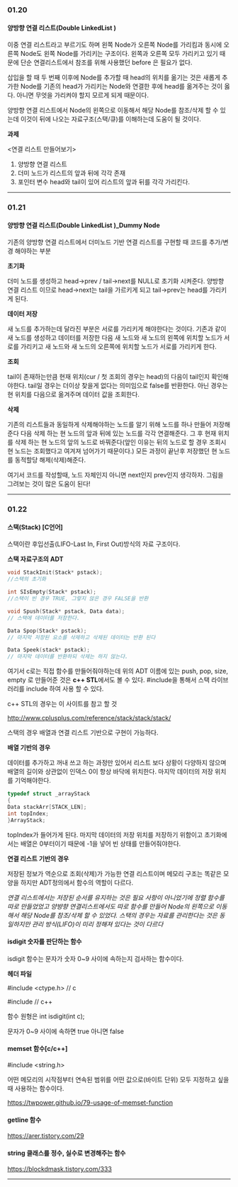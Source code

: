 ### 01.20

#### 양방향 연결 리스트(Double LinkedList )

이중 연결 리스트라고 부르기도 하며 왼쪽 Node가 오른쪽 Node를 가리킴과 동시에 오른쪽 Node도 왼쪽 Node를 가리키는 구조이다. 왼쪽과 오른쪽 모두 가리키고 있기 때문에 단순 연결리스트에서 참조를 위해 사용했던 before 은 필요가 없다.

삽입을 할 때 두 번째 이후에 Node를 추가할 때 head의 위치를 옮기는 것은 새롭게 추가한 Node를 기존의 head가 가리키는 Node와 연결한 후에 head를 옮겨주는 것이 옳다. 아니면 무엇을 가리켜야 할지 모르게 되게 때문이다.

양방향 연결 리스트에서 Node의 왼쪽으로 이동해서 해당 Node를 참조/삭제 할 수 있는데 이것이 뒤에 나오는 자료구조(스택/큐)를 이해하는데 도움이 될 것이다.

**과제**

<연결 리스트 만들어보기>

1. 양방향 연결 리스트
2. 더미 노드가 리스트의 앞과 뒤에 각각 존재
3. 포인터 변수 head와 tail이 있어 리스트의 앞과 뒤를 각각 가리킨다.



------

### 01.21

#### 양방향 연결 리스트(Double LinkedList )_Dummy Node

기존의 양방향 연결 리스트에서 더미노드 기반 연결 리스트를 구현할 때 코드를 추가/변경 해야하는 부분

**초기화**

더미 노드를 생성하고 head->prev / tail->next를 NULL로 초기화 시켜준다. 양방향 연결 리스트 이므로 head->next는 tail을 가르키게 되고 tail->prev는 head를 가리키게 된다.

**데이터 저장**

새 노드를 추가하는데 달라진 부분은 서로를 가리키게 해야한다는 것이다. 기존과 같이 새 노드를 생성하고 데이터를 저장한 다음 새 노드와 새 노드의 왼쪽에 위치할 노드가 서로를 가리키고 새 노드와  새 노드의 오른쪽에 위치할 노드가 서로를 가리키게 한다.

**조회**

tail이 존재하는만큼 현재 위치(cur  / 첫 조회의 경우는 head)의 다음이 tail인지 확인해야한다. tail일 경우는 더이상 찾을게 없다는 의미임으로 false를 반환한다.  아닌 경우는 현 위치를 다음으로 옮겨주며 데이터 값을 조회한다.

**삭제**

기존의 리스트들과 동일하게 삭제해야하는 노드를 알기 위해 노드를 하나 만들어 저장해준다 다음 삭제 하는 현 노드의 앞과 뒤에 있는 노드를 각각 연결해준다. 그 후 현재 위치를 삭제 하는 현 노드의 앞의 노드로 바꿔준다(앞인 이유는 뒤의 노드로 할 경우 조회시 현 노드는 조회했다고 여겨져 넘어가기 때문이다.) 모든 과정이 끝난후 저장했던 현 노드를 동적할당 해제(삭제)해준다.

여기서 코드를 작성할때, 노드 자체인지 아니면  next인지 prev인지 생각하자. 그림을 그려보는 것이 많은 도움이 된다! 



------

### 01.22

#### 스택(Stack) [C언어]

스택이란 후입선출(LIFO-Last In, First Out)방식의 자료 구조이다.  

**스택 자료구조의 ADT**

```C
void StackInit(Stack* pstack);
//스택의 초기화

int SIsEmpty(Stack* pstack);
//스택이 빈 경우 TRUE, 그렇지 않은 경우 FALSE을 반환

void Spush(Stack* pstack, Data data);
// 스택에 데이터를 저장한다.

Data Spop(Stack* pstack);
// 마지막 저장된 요소를 삭제하고 삭제된 데이터는 반환 된다

Data Speek(stack* pstack);
// 마지막 데이터를 반환하되 삭제는 하지 않는다.
```

여기서  c로는 직접 함수를 만들어줘야하는데 위의 ADT 이름에 있는 push, pop, size, empty 로 만들어준 것은 **c++ STL**에서도 볼 수 있다. #include<stack>을 통해서 스택 라이브러리를 include 하여 사용 할 수 있다. 

c++ STL의 경우는 이 사이트를 참고 할 것

http://www.cplusplus.com/reference/stack/stack/stack/

스택의 경우 배열과 연결 리스트 기반으로 구현이 가능하다.  

**배열 기반의 경우**

데이터를 추가하고 꺼내 쓰고 하는 과정만 있어서 리스트 보다 상황이 다양하지 않으며 배열의 길이와 상관없이 인덱스 0이 항상 바닥에 위치한다. 마지막 데이터의 저장 위치를 기억해야한다.

```c
typedef struct _arrayStack
{
Data stackArr[STACK_LEN];
int topIndex;
}ArrayStack;
```

topIndex가 들어가게 된다.  마지막 데이터의 저장 위치를 저장하기 위함이고 초기화에서는 배열은 0부터이기 때문에 -1을 넣어 빈 상태를 만들어줘야한다.

**연결 리스트 기반의 경우**

저장된 정보가 역순으로 조회(삭제)가 가능한 연결 리스트이며 메모리 구조는 똑같은 모양을 하지만 ADT정의에서 함수의 역할이 다르다.

*연결 리스트에서는 저장된 순서를 유지하는 것은 필요 사항이 아니었기에 정렬 함수를 따로 만들었었고 양뱡향 연결리스트에서도 따로 함수를 만들어 Node의 왼쪽으로 이동해서 해당 Node를 참조/삭제 할 수 있었다. 스택의 경우는 자료를 관리한다는 것은 동일하지만 관리 방식(LIFO)이 미리 정해져 있다는 것이 다르다*

#### isdigit 숫자를 판단하는 함수

isdigit 함수는 문자가 숫자 0~9 사이에 속하는지 검사하는 함수이다.

**헤더 파일**

#include <ctype.h> // c

#include <cctype> // c++

함수 원형은 int isdigit(int c); 

문자가 0~9 사이에 속하면 true 아니면 false

#### memset 함수[c/c++]

#include <string.h>

어떤 메모리의 시작점부터 연속된 범위를 어떤 값으로(바이트 단위) 모두 지정하고 싶을 때 사용하는 함수이다.

https://twpower.github.io/79-usage-of-memset-function

#### getline 함수

https://arer.tistory.com/29

#### string 클래스를 정수, 실수로 변경해주는 함수 

https://blockdmask.tistory.com/333

------

